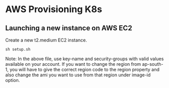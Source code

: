 # AWS Provisioning K8s

## Launching a new instance on AWS EC2

Create a new t2.medium EC2 instance.
```
sh setup.sh
```
Note: In the above file, use key-name and security-groups with valid values available on your account. If you want to change the region from ap-south-1, you will have to give the correct region code to the region property and also change the ami you want to use from that region under image-id option.
